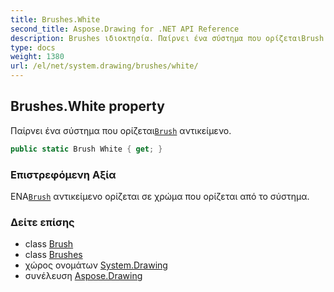 ```yaml
---
title: Brushes.White
second_title: Aspose.Drawing for .NET API Reference
description: Brushes ιδιοκτησία. Παίρνει ένα σύστημα που ορίζεταιBrush αντικείμενο.
type: docs
weight: 1380
url: /el/net/system.drawing/brushes/white/
---
```

## Brushes.White property

Παίρνει ένα σύστημα που ορίζεται[`Brush`](../../brush/) αντικείμενο.

```csharp
public static Brush White { get; }
```

### Επιστρεφόμενη Αξία

ΕΝΑ[`Brush`](../../brush/) αντικείμενο ορίζεται σε χρώμα που ορίζεται από το σύστημα.

### Δείτε επίσης

* class [Brush](../../brush/)
* class [Brushes](../)
* χώρος ονομάτων [System.Drawing](../../brushes/)
* συνέλευση [Aspose.Drawing](../../../)


